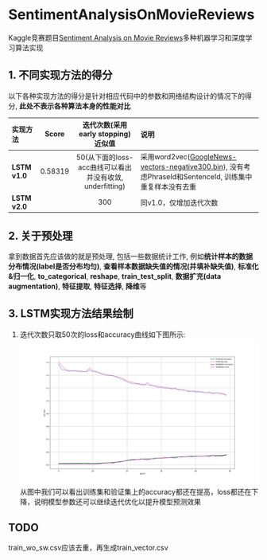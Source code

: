 # SentimentAnalysisOnMovieReviews
Kaggle竞赛题目[Sentiment Analysis on Movie Reviews](https://www.kaggle.com/c/sentiment-analysis-on-movie-reviews)多种机器学习和深度学习算法实现

## 1. 不同实现方法的得分
以下各种实现方法的得分是针对相应代码中的参数和网络结构设计的情况下的得分, **此处不表示各种算法本身的性能对比**

| 实现方法 | Score | 迭代次数(采用early stopping)近似值 | 说明 |
| :--- | :---: | :---: | :--- |
| **LSTM v1.0** | 0.58319 | 50(从下面的loss-acc曲线可以看出并没有收敛, underfitting) | 采用word2vec([GoogleNews-vectors-negative300.bin](https://github.com/3Top/word2vec-api)), 没有考虑PhraseId和SentenceId, 训练集中重复样本没有去重 |
| **LSTM v2.0** |  | 300 | 同v1.0，仅增加迭代次数 |

## 2. 关于预处理
拿到数据首先应该做的就是预处理, 包括一些数据统计工作, 例如**统计样本的数据分布情况(label是否分布均匀)**, **查看样本数据缺失值的情况(并填补缺失值)**, **标准化&归一化**, **to_categorical**, **reshape**, **train_test_split**, **数据扩充(data augmentation)**, **特征提取**, **特征选择**, **降维**等

## 3. LSTM实现方法结果绘制
1. 迭代次数只取50次的loss和accuracy曲线如下图所示:
 ![docs/images/acc_loss_curve_50.png](docs/images/acc_loss_curve_50.png)  
 从图中我们可以看出训练集和验证集上的accuracy都还在提高，loss都还在下降，说明模型参数还可以继续迭代优化以提升模型预测效果


## TODO
train_wo_sw.csv应该去重，再生成train_vector.csv

